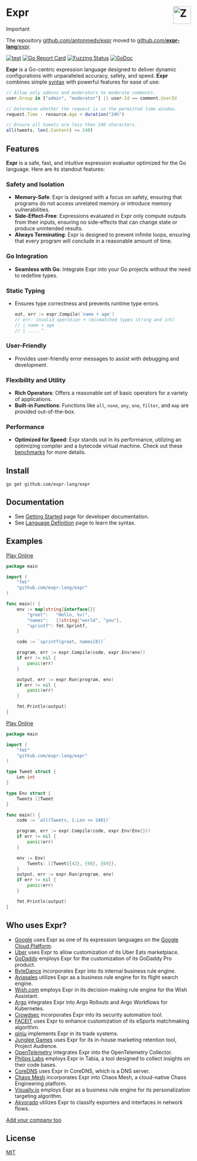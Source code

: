 <h1><a href="https://expr-lang.org"><img src="https://expr-lang.org/img/logo.png" alt="Zx logo" height="48"align="right"></a> Expr</h1>

> [!IMPORTANT]
> The repository [github.com/antonmedv/expr](https://github.com/antonmedv/expr) moved to [github.com/**expr-lang**/expr](https://github.com/expr-lang/expr).

[![test](https://github.com/expr-lang/expr/actions/workflows/test.yml/badge.svg)](https://github.com/expr-lang/expr/actions/workflows/test.yml) 
[![Go Report Card](https://goreportcard.com/badge/github.com/expr-lang/expr)](https://goreportcard.com/report/github.com/expr-lang/expr) 
[![Fuzzing Status](https://oss-fuzz-build-logs.storage.googleapis.com/badges/expr.svg)](https://bugs.chromium.org/p/oss-fuzz/issues/list?sort=-opened&can=1&q=proj:expr)
[![GoDoc](https://godoc.org/github.com/expr-lang/expr?status.svg)](https://godoc.org/github.com/expr-lang/expr)

**Expr** is a Go-centric expression language designed to deliver dynamic configurations with unparalleled accuracy, safety, and speed. 
**Expr** combines simple [syntax](https://expr-lang.org/docs/Language-Definition) with powerful features for ease of use:

```js
// Allow only admins and moderators to moderate comments.
user.Group in ["admin", "moderator"] || user.Id == comment.UserId
```

```js
// Determine whether the request is in the permitted time window.
request.Time - resource.Age < duration("24h")
```

```js
// Ensure all tweets are less than 240 characters.
all(tweets, len(.Content) <= 240)
```

## Features

**Expr** is a safe, fast, and intuitive expression evaluator optimized for the Go language. 
Here are its standout features:

### Safety and Isolation
* **Memory-Safe**: Expr is designed with a focus on safety, ensuring that programs do not access unrelated memory or introduce memory vulnerabilities.
* **Side-Effect-Free**: Expressions evaluated in Expr only compute outputs from their inputs, ensuring no side-effects that can change state or produce unintended results.
* **Always Terminating**: Expr is designed to prevent infinite loops, ensuring that every program will conclude in a reasonable amount of time.

### Go Integration
* **Seamless with Go**: Integrate Expr into your Go projects without the need to redefine types.

### Static Typing
* Ensures type correctness and prevents runtime type errors.
  ```go
  out, err := expr.Compile(`name + age`)
  // err: invalid operation + (mismatched types string and int)
  // | name + age
  // | .....^
  ```

### User-Friendly
* Provides user-friendly error messages to assist with debugging and development.

### Flexibility and Utility
* **Rich Operators**: Offers a reasonable set of basic operators for a variety of applications.
* **Built-in Functions**: Functions like `all`, `none`, `any`, `one`, `filter`, and `map` are provided out-of-the-box.

### Performance
* **Optimized for Speed**: Expr stands out in its performance, utilizing an optimizing compiler and a bytecode virtual machine. Check out these [benchmarks](https://github.com/antonmedv/golang-expression-evaluation-comparison#readme) for more details.

## Install

```
go get github.com/expr-lang/expr
```

## Documentation

* See [Getting Started](https://expr-lang.org/docs/Getting-Started) page for developer documentation.
* See [Language Definition](https://expr-lang.org/docs/Language-Definition) page to learn the syntax.

## Examples

[Play Online](https://play.golang.org/p/z7T8ytJ1T1d)

```go
package main

import (
	"fmt"
	"github.com/expr-lang/expr"
)

func main() {
	env := map[string]interface{}{
		"greet":   "Hello, %v!",
		"names":   []string{"world", "you"},
		"sprintf": fmt.Sprintf,
	}

	code := `sprintf(greet, names[0])`

	program, err := expr.Compile(code, expr.Env(env))
	if err != nil {
		panic(err)
	}

	output, err := expr.Run(program, env)
	if err != nil {
		panic(err)
	}

	fmt.Println(output)
}
```

[Play Online](https://play.golang.org/p/4S4brsIvU4i)

```go
package main

import (
	"fmt"
	"github.com/expr-lang/expr"
)

type Tweet struct {
	Len int
}

type Env struct {
	Tweets []Tweet
}

func main() {
	code := `all(Tweets, {.Len <= 240})`

	program, err := expr.Compile(code, expr.Env(Env{}))
	if err != nil {
		panic(err)
	}

	env := Env{
		Tweets: []Tweet{{42}, {98}, {69}},
	}
	output, err := expr.Run(program, env)
	if err != nil {
		panic(err)
	}

	fmt.Println(output)
}
```

## Who uses Expr?

* [Google](https://google.com) uses Expr as one of its expression languages on the [Google Cloud Platform](https://cloud.google.com).
* [Uber](https://uber.com) uses Expr to allow customization of its Uber Eats marketplace.
* [GoDaddy](https://godaddy.com) employs Expr for the customization of its GoDaddy Pro product.
* [ByteDance](https://bytedance.com) incorporates Expr into its internal business rule engine.
* [Aviasales](https://aviasales.ru) utilizes Expr as a business rule engine for its flight search engine.
* [Wish.com](https://www.wish.com) employs Expr in its decision-making rule engine for the Wish Assistant.
* [Argo](https://argoproj.github.io) integrates Expr into Argo Rollouts and Argo Workflows for Kubernetes.
* [Crowdsec](https://crowdsec.net) incorporates Expr into its security automation tool.
* [FACEIT](https://www.faceit.com) uses Expr to enhance customization of its eSports matchmaking algorithm.
* [qiniu](https://www.qiniu.com) implements Expr in its trade systems.
* [Junglee Games](https://www.jungleegames.com/) uses Expr for its in-house marketing retention tool, Project Audience.
* [OpenTelemetry](https://opentelemetry.io) integrates Expr into the OpenTelemetry Collector.
* [Philips Labs](https://github.com/philips-labs/tabia) employs Expr in Tabia, a tool designed to collect insights on their code bases.
* [CoreDNS](https://coredns.io) uses Expr in CoreDNS, which is a DNS server.
* [Chaos Mesh](https://chaos-mesh.org) incorporates Expr into Chaos Mesh, a cloud-native Chaos Engineering platform.
* [Visually.io](https://visually.io) employs Expr as a business rule engine for its personalization targeting algorithm.
* [Akvorado](https://github.com/akvorado/akvorado) utilizes Expr to classify exporters and interfaces in network flows.

[Add your company too](https://github.com/expr-lang/expr/edit/master/README.md)

## License

[MIT](https://github.com/expr-lang/expr/blob/master/LICENSE)
